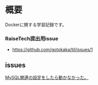 # 概要
Dockerに関する学習記録です。

### RaiseTech提出用issue
- https://github.com/gotokaka/til/issues/1


## issues
[MySQL関連の設定をしたら動かなかった。](https://github.com/gotokaka/RaiseTechTask7/issues/7#issue-1747481238)  


